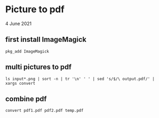 #   Picture to pdf
4   June 2021

##  first install ImageMagick
   
    pkg_add ImageMagick

##  multi pictures to pdf 
    
    ls input*.png | sort -n | tr '\n' ' ' | sed 's/$/\ output.pdf/' | xargs convert

##  combine pdf

    convert pdf1.pdf pdf2.pdf temp.pdf

